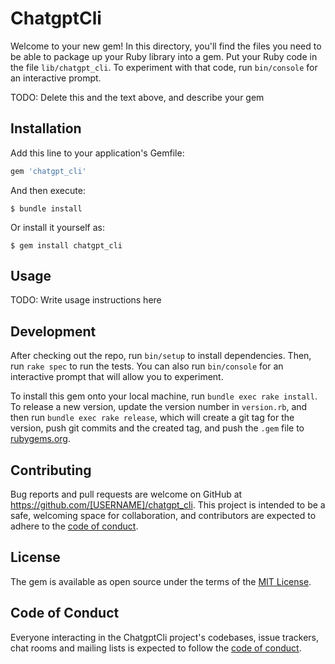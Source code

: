 # ChatgptCli

Welcome to your new gem! In this directory, you'll find the files you need to be able to package up your Ruby library into a gem. Put your Ruby code in the file `lib/chatgpt_cli`. To experiment with that code, run `bin/console` for an interactive prompt.

TODO: Delete this and the text above, and describe your gem

## Installation

Add this line to your application's Gemfile:

```ruby
gem 'chatgpt_cli'
```

And then execute:

    $ bundle install

Or install it yourself as:

    $ gem install chatgpt_cli

## Usage

TODO: Write usage instructions here

## Development

After checking out the repo, run `bin/setup` to install dependencies. Then, run `rake spec` to run the tests. You can also run `bin/console` for an interactive prompt that will allow you to experiment.

To install this gem onto your local machine, run `bundle exec rake install`. To release a new version, update the version number in `version.rb`, and then run `bundle exec rake release`, which will create a git tag for the version, push git commits and the created tag, and push the `.gem` file to [rubygems.org](https://rubygems.org).

## Contributing

Bug reports and pull requests are welcome on GitHub at https://github.com/[USERNAME]/chatgpt_cli. This project is intended to be a safe, welcoming space for collaboration, and contributors are expected to adhere to the [code of conduct](https://github.com/[USERNAME]/chatgpt_cli/blob/master/CODE_OF_CONDUCT.md).

## License

The gem is available as open source under the terms of the [MIT License](https://opensource.org/licenses/MIT).

## Code of Conduct

Everyone interacting in the ChatgptCli project's codebases, issue trackers, chat rooms and mailing lists is expected to follow the [code of conduct](https://github.com/[USERNAME]/chatgpt_cli/blob/master/CODE_OF_CONDUCT.md).
